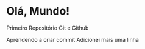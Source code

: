 # Olá, Mundo!
 Primeiro Repositório Git e Github

 Aprendendo a criar commit
Adicionei mais uma linha
